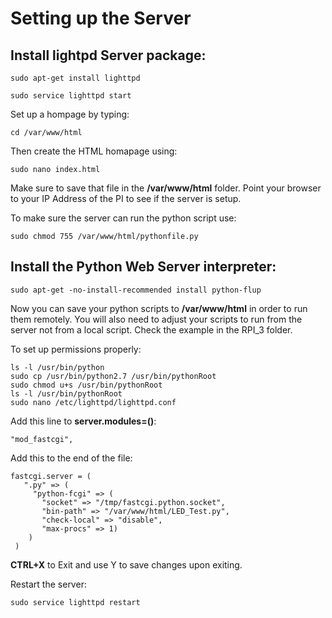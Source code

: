 # Setting up the Server

## Install lightpd Server package:

`sudo apt-get install lighttpd`

`sudo service lighttpd start`

Set up a hompage by typing:

`cd /var/www/html`

Then create the HTML homapage using:

`sudo nano index.html`

Make sure to save that file in the **/var/www/html** folder. Point your browser to your IP Address of the PI to see if the server is setup.

To make sure the server can run the python script use:

`sudo chmod 755 /var/www/html/pythonfile.py`

## Install the Python Web Server interpreter:

`sudo apt-get -no-install-recommended install python-flup`

Now you can save your python scripts to **/var/www/html** in order to run them remotely. You will also need to adjust your scripts to run from the server not from a local script. Check the example in the RPI_3 folder.

To set up permissions properly:

```
ls -l /usr/bin/python
sudo cp /usr/bin/python2.7 /usr/bin/pythonRoot
sudo chmod u+s /usr/bin/pythonRoot
ls -l /usr/bin/pythonRoot
sudo nano /etc/lighttpd/lighttpd.conf
```

Add this line to **server.modules=()**:

`"mod_fastcgi",`

Add this to the end of the file:

```
fastcgi.server = (
   ".py" => (
     "python-fcgi" => (
       "socket" => "/tmp/fastcgi.python.socket",
       "bin-path" => "/var/www/html/LED_Test.py",
       "check-local" => "disable",
       "max-procs" => 1)
    )
 )
```

**CTRL+X** to Exit and use Y to save changes upon exiting.

Restart the server:

`sudo service lighttpd restart`
